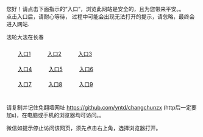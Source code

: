 您好！请点击下面指示的“入口”，浏览此网站是安全的，且为您带来平安。。 <br/>
点击入口后，请耐心等待， 过程中可能会出现无法打开的提示，请忽略，最终会进入网站. </br>

法轮大法在长春<br/>
<div style="padding:10px"><a style="margin:20px" target="_blank" href="https://dyc51jho7et59.cloudfront.net/2Qpsp?oeemlwo" id="ccLink1" rel="nofollow">入口1</a> <a target="_blank" style="margin:20px" href="https://d1hl3cptq39rni.cloudfront.net/2Qpsp?ayymy" id="ccLink2" rel="nofollow">入口2</a> <a style="margin:20px" target="_blank" href="https://d2eltg3gp4nn9i.cloudfront.net/2Qpsp?jhvyoic" id="ccLink3" rel="nofollow">入口3</a></div>

<div style="padding:10px" ><a style="margin:20px" target="_blank" href="https://dyc51jho7et59.cloudfront.net/2Qpsp?oeemlwo" id="ccLink4" rel="nofollow">入口4</a> <a style="margin:20px" href="https://d1hl3cptq39rni.cloudfront.net/2Qpsp?ayymy" target="_blank" id="ccLink5" rel="nofollow">入口5</a> <a style="margin:20px" href="https://d2eltg3gp4nn9i.cloudfront.net/2Qpsp?jhvyoic" target="_blank" id="ccLink6" rel="nofollow">入口6</a></div>

<div style="padding:10px"><a style="margin:20px" target="_blank" href="https://dyc51jho7et59.cloudfront.net/2Qpsp?oeemlwo" id="ccLink7" rel="nofollow">入口7</a> <a style="margin:20px" href="https://d1hl3cptq39rni.cloudfront.net/2Qpsp?ayymy" target="_blank" id="ccLink8" rel="nofollow">入口8</a> <a style="margin:20px" target="_blank" href="https://d2eltg3gp4nn9i.cloudfront.net/2Qpsp?jhvyoic" id="ccLink9" rel="nofollow">入口9</a></div>

<br/>



请复制并记住免翻墙网址 https://github.com/yntd/changchunzx (http后一定要加s)，在电脑或手机的浏览器均可访问。。<br/>

微信如提示停止访问该网页，须先点击右上角，选择浏览器打开。
